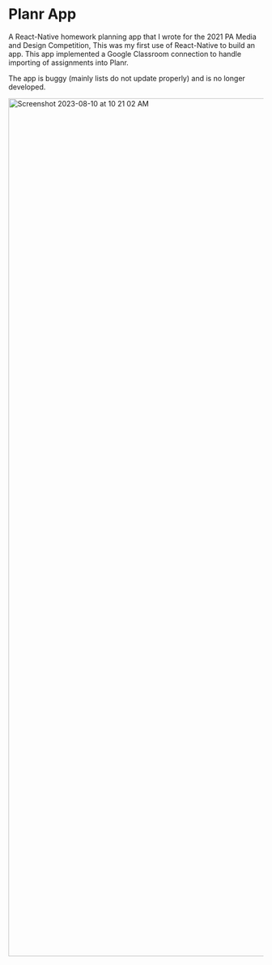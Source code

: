 # Planr App

A React-Native homework planning app that I wrote for the 2021 PA Media and Design Competition, This was my first use of React-Native to build an app.
This app implemented a Google Classroom connection to handle importing of assignments into Planr.

The app is buggy (mainly lists do not update properly) and is no longer developed.

<img width="1690" alt="Screenshot 2023-08-10 at 10 21 02 AM" src="https://github.com/bwees/Planr-App/assets/12686250/b8b9faf8-f99f-4e6b-905d-27b798ac263c">
